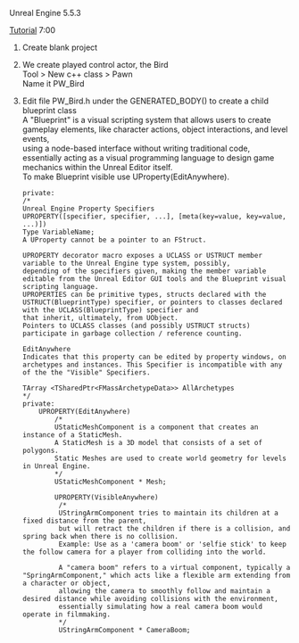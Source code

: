 Unreal Engine 5.5.3  
  
[Tutorial](https://dev.epicgames.com/community/learning/tutorials/jyWV/unreal-engine-c-beginner-tutorial-flappy-bird) 7:00  
  
1. Create blank project  
  
2. We create played control actor, the Bird  
   Tool > New c++ class > Pawn  
   Name it PW_Bird
   
4. Edit file PW_Bird.h under the GENERATED_BODY() to create a child blueprint class  
   A "Blueprint" is a visual scripting system that allows users to create gameplay elements, like character actions, object interactions, and level events,  
   using a node-based interface without writing traditional code, essentially acting as a visual programming language to design game mechanics within the Unreal Editor itself.  
   To make Blueprint visible use UProperty(EditAnywhere).  
   ```  
   private:
   /*
   Unreal Engine Property Specifiers
   UPROPERTY([specifier, specifier, ...], [meta(key=value, key=value, ...)])
   Type VariableName;
   A UProperty cannot be a pointer to an FStruct.
    
   UPROPERTY decorator macro exposes a UCLASS or USTRUCT member variable to the Unreal Engine type system, possibly,
   depending of the specifiers given, making the member variable editable from the Unreal Editor GUI tools and the Blueprint visual scripting language.
   UPROPERTIES can be primitive types, structs declared with the USTRUCT(BlueprintType) specifier, or pointers to classes declared with the UCLASS(BlueprintType) specifier and
   that inherit, ultimately, from UObject.
   Pointers to UCLASS classes (and possibly USTRUCT structs) participate in garbage collection / reference counting.
    
   EditAnywhere
   Indicates that this property can be edited by property windows, on archetypes and instances. This Specifier is incompatible with any of the the "Visible" Specifiers.
     
   TArray <TSharedPtr<FMassArchetypeData>> AllArchetypes
   */
   private:
       UPROPERTY(EditAnywhere)
           /*
           UStaticMeshComponent is a component that creates an instance of a StaticMesh.
           A StaticMesh is a 3D model that consists of a set of polygons.
           Static Meshes are used to create world geometry for levels in Unreal Engine.
           */
           UStaticMeshComponent * Mesh;
  
           UPROPERTY(VisibleAnywhere)
            /*
            UStringArmComponent tries to maintain its children at a fixed distance from the parent,
            but will retract the children if there is a collision, and spring back when there is no collision.
            Example: Use as a 'camera boom' or 'selfie stick' to keep the follow camera for a player from colliding into the world.
        
            A "camera boom" refers to a virtual component, typically a "SpringArmComponent," which acts like a flexible arm extending from a character or object,
            allowing the camera to smoothly follow and maintain a desired distance while avoiding collisions with the environment,
            essentially simulating how a real camera boom would operate in filmmaking.
            */
            UStringArmComponent * CameraBoom;
   ```  
  
